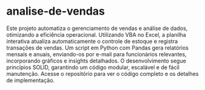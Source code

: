 # analise-de-vendas
 Este projeto automatiza o gerenciamento de vendas e análise de dados, otimizando a eficiência operacional. Utilizando VBA no Excel, a planilha interativa atualiza automaticamente o controle de estoque e registra transações de vendas. Um script em Python com Pandas gera relatórios mensais e anuais, enviando-os por e-mail para funcionários relevantes, incorporando gráficos e insights detalhados. O desenvolvimento segue princípios SOLID, garantindo um código modular, escalável e de fácil manutenção. Acesse o repositório para ver o código completo e os detalhes de implementação.
